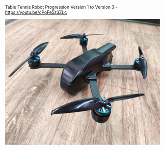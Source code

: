 Table Tennis Robot Progression Version 1 to Version 3 - https://youtu.be/cPoFe5z3ZLc

![GitHub Logo](https://github.com/andreicop/Personal-Projects/blob/main/drone.png)
